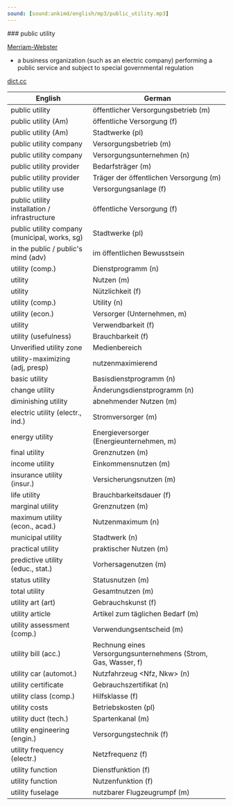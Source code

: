 ```yaml
---
sound: [sound:ankimd/english/mp3/public_utility.mp3]
---
```


\### public utility

[Merriam-Webster](https://www.merriam-webster.com/dictionary/public+utility)

- a business organization (such as an electric company) performing a public service and subject to special governmental regulation

[dict.cc](https://www.dict.cc/public+utility)

| English        | German       |
| -------------- | ------------ |
| public utility | öffentlicher Versorgungsbetrieb (m) |
| public utility (Am) | öffentliche Versorgung (f) |
| public utility (Am) | Stadtwerke (pl) |
| public utility company | Versorgungsbetrieb (m) |
| public utility company | Versorgungsunternehmen (n) |
| public utility provider | Bedarfsträger (m) |
| public utility provider | Träger der öffentlichen Versorgung (m) |
| public utility use | Versorgungsanlage (f) |
| public utility installation / infrastructure | öffentliche Versorgung (f) |
| public utility company (municipal, works, sg) | Stadtwerke (pl) |
| in the public / public's mind (adv) | im öffentlichen Bewusstsein |
| utility (comp.) | Dienstprogramm (n) |
| utility | Nutzen (m) |
| utility | Nützlichkeit (f) |
| utility (comp.) | Utility (n) |
| utility (econ.) | Versorger (Unternehmen, m) |
| utility | Verwendbarkeit (f) |
| utility (usefulness) | Brauchbarkeit (f) |
| Unverified utility zone | Medienbereich |
| utility-maximizing (adj, presp) | nutzenmaximierend |
| basic utility | Basisdienstprogramm (n) |
| change utility | Änderungsdienstprogramm (n) |
| diminishing utility | abnehmender Nutzen (m) |
| electric utility (electr., ind.) | Stromversorger (m) |
| energy utility | Energieversorger (Energieunternehmen, m) |
| final utility | Grenznutzen (m) |
| income utility | Einkommensnutzen (m) |
| insurance utility (insur.) | Versicherungsnutzen (m) |
| life utility | Brauchbarkeitsdauer (f) |
| marginal utility | Grenznutzen (m) |
| maximum utility (econ., acad.) | Nutzenmaximum (n) |
| municipal utility | Stadtwerk (n) |
| practical utility | praktischer Nutzen (m) |
| predictive utility (educ., stat.) | Vorhersagenutzen (m) |
| status utility | Statusnutzen (m) |
| total utility | Gesamtnutzen (m) |
| utility art (art) | Gebrauchskunst (f) |
| utility article | Artikel zum täglichen Bedarf (m) |
| utility assessment (comp.) | Verwendungsentscheid (m) |
| utility bill (acc.) | Rechnung eines Versorgungsunternehmens (Strom, Gas, Wasser, f) |
| utility car (automot.) | Nutzfahrzeug <Nfz, Nkw> (n) |
| utility certificate | Gebrauchszertifikat (n) |
| utility class (comp.) | Hilfsklasse (f) |
| utility costs | Betriebskosten (pl) |
| utility duct (tech.) | Spartenkanal (m) |
| utility engineering (engin.) | Versorgungstechnik (f) |
| utility frequency (electr.) | Netzfrequenz (f) |
| utility function | Dienstfunktion (f) |
| utility function | Nutzenfunktion (f) |
| utility fuselage | nutzbarer Flugzeugrumpf (m) |

